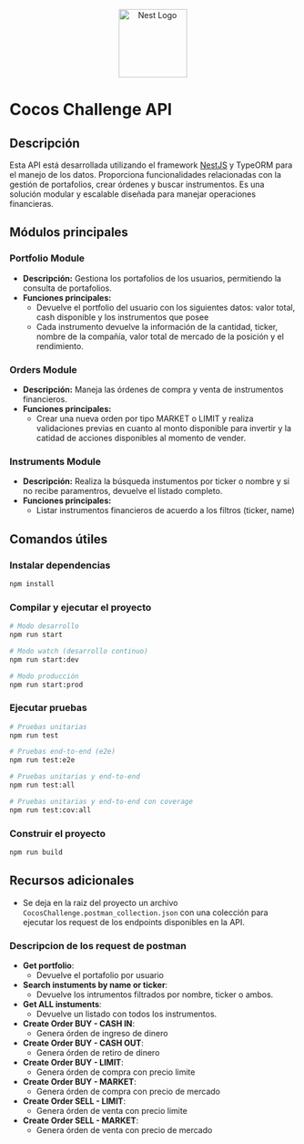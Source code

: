 <p align="center">
  <a href="http://nestjs.com/" target="blank"><img src="https://nestjs.com/img/logo-small.svg" width="120" alt="Nest Logo" /></a>
</p>

# **Cocos Challenge API**

## Descripción

Esta API está desarrollada utilizando el framework [NestJS](https://nestjs.com/) y TypeORM para el manejo de los datos. Proporciona funcionalidades relacionadas con la gestión de portafolios, crear órdenes y buscar instrumentos. Es una solución modular y escalable diseñada para manejar operaciones financieras.

## Módulos principales

### **Portfolio Module**
- **Descripción:** Gestiona los portafolios de los usuarios, permitiendo la consulta de portafolios.
- **Funciones principales:**
  - Devuelve el portfolio del usuario con los siguientes datos: valor total, cash disponible y los instrumentos que posee
  - Cada instrumento devuelve la información de la cantidad, ticker, nombre de la compañía, valor total de mercado de la posición y el rendimiento.

### **Orders Module**
- **Descripción:** Maneja las órdenes de compra y venta de instrumentos financieros.
- **Funciones principales:**
  - Crear una nueva orden por tipo MARKET o LIMIT y realiza validaciones previas en cuanto al monto disponible para invertir y la catidad de acciones disponibles al momento de vender.

### **Instruments Module**
- **Descripción:** Realiza la búsqueda instumentos por ticker o nombre y si no recibe paramentros, devuelve el listado completo.
- **Funciones principales:**
  - Listar instrumentos financieros de acuerdo a los filtros (ticker, name)


## Comandos útiles

### **Instalar dependencias**
```bash
npm install
```

### **Compilar y ejecutar el proyecto**
```bash
# Modo desarrollo
npm run start

# Modo watch (desarrollo continuo)
npm run start:dev

# Modo producción
npm run start:prod
```

### **Ejecutar pruebas**
```bash
# Pruebas unitarias
npm run test

# Pruebas end-to-end (e2e)
npm run test:e2e

# Pruebas unitarias y end-to-end
npm run test:all

# Pruebas unitarias y end-to-end con coverage
npm run test:cov:all
```

### **Construir el proyecto**
```bash
npm run build
```

## Recursos adicionales
- Se deja en la raiz del proyecto un archivo `CocosChallenge.postman_collection.json` con una colección para ejecutar los request de los endpoints disponibles en la API.

### Descripcion de los request de postman


- **Get portfolio**: 
  - Devuelve el portafolio por usuario
- **Search instuments by name or ticker**: 
  - Devuelve los intrumentos filtrados por nombre, ticker o ambos.
- **Get ALL instuments**: 
  - Devuelve un listado con todos los instrumentos.
- **Create Order BUY - CASH IN**: 
  - Genera órden de ingreso de dinero
- **Create Order BUY - CASH OUT**: 
  - Genera órden de retiro de dinero
- **Create Order BUY - LIMIT**: 
  - Genera órden de compra con precio limite
- **Create Order BUY - MARKET**: 
  - Genera órden de compra con precio de mercado
- **Create Order SELL - LIMIT**: 
  - Genera órden de venta con precio limite
- **Create Order SELL - MARKET**: 
  - Genera órden de venta con precio de mercado
